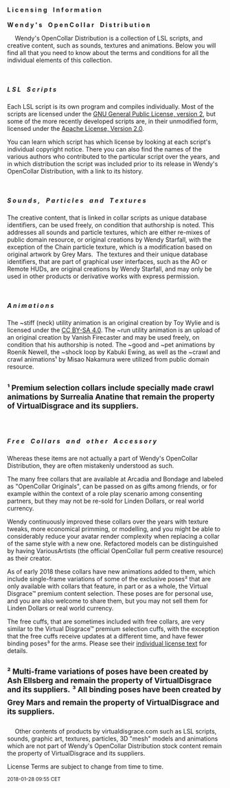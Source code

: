#### L i c e n s i n g I n f o r m a t i o n
**W e n d y ' s O p e n C o l l a r D i s t r i b u t i o n**

 
Wendy's OpenCollar Distribution is a collection of LSL scripts, and creative content, such as sounds, textures and animations. Below you will find all that you need to know about the terms and conditions for all the individual elements of this collection.

 
##### L S L S c r i p t s

Each LSL script is its own program and compiles individually. Most of the scripts are licensed under the [GNU General Public License, version 2](http://www.gnu.org/licenses/gpl-2.0), but some of the more recently developed scripts are, in their unmodified form, licensed under the [Apache License, Version 2.0](http://www.apache.org/licenses/LICENSE-2.0).

You can learn which script has which license by looking at each script's individual copyright notice. There you can also find the names of the various authors who contributed to the particular script over the years, and in which distribution the script was included prior to its release in Wendy's OpenCollar Distribution, with a link to its history.

 
##### S o u n d s , P a r t i c l e s a n d T e x t u r e s

The creative content, that is linked in collar scripts as unique database identifiers, can be used freely, on condition that authorship is noted. This addresses all sounds and particle textures, which are either re-mixes of public domain resource, or original creations by Wendy Starfall, with the exception of the Chain particle texture, which is a modification based on original artwork by Grey Mars.
​
The textures and their unique database identifiers, that are part of graphical user interfaces, such as the AO or Remote HUDs, are original creations by Wendy Starfall, and may only be used in other products or derivative works with express permission.

 
##### A n i m a t i o n s​

The ~stiff (neck) utility animation is an original creation by Toy Wylie and is licensed under the [CC BY-SA 4.0](https://creativecommons.org/licenses/by-sa/4.0/). The ~run utility animation is an upload of an original creation by Vanish Firecaster and may be used freely, on condition that his authorship is noted. The ~good and ~pet animations by Roenik Newell, the ~shock loop by Kabuki Ewing, as well as the ~crawl and crawl animations¹ by Misao Nakamura were utilized from public domain resource.

<sup>¹ Premium selection collars include specially made crawl animations by Surrealia Anatine that remain the property of VirtualDisgrace and its suppliers.</sup>
 
---
 
##### F r e e C o l l a r s a n d o t h e r A c c e s s o r y

​​Whereas these items are not actually a part of Wendy's OpenCollar Distribution, they are often mistakenly understood as such.

​The many free collars that are available at Arcadia and Bondage and labeled as "OpenCollar Originals", can be passed on as gifts among friends, or for example within the context of a role play scenario among consenting partners, but they may not be re-sold for Linden Dollars, or real world currency.

Wendy continuously improved these collars over the years with texture tweaks, more economical primming, or modelling, and you might be able to considerably reduce your avatar render complexity when replacing a collar of the same style with a new one. Refactored models can be distinguished by having VariousArtists (the official OpenCollar full perm creative resource) as their creator.

As of early 2018 these collars have new animations added to them, which include single-frame variations of some of the exclusive poses² that are only available with collars that feature, in part or as a whole, the Virtual Disgrace™ premium content selection. These poses are for personal use, and you are also welcome to share them, but you may not sell them for Linden Dollars or real world currency.

​The free cuffs, that are sometimes included with free collars, are very similar to the Virtual Disgrace™ premium selection cuffs, with the exception that the free cuffs receive updates at a different time, and have fewer binding poses³ for the arms. Please see their [individual license text](https://www.opencollar.at/license-terms-for-the-virtual-disgrace-premium-cuffs.html) for details.

<sup>² Multi-frame variations of poses have been created by Ash Ellsberg and remain the property of VirtualDisgrace and its suppliers.</sup>
<sup>³ All binding poses have been created by Grey Mars and remain the property of VirtualDisgrace and its suppliers.</sup>
 
---
 
Other contents of products by virtualdisgrace.com such as LSL scripts, sounds, graphic art, textures, particles, 3D "mesh" models and animations which are not part of Wendy's OpenCollar Distribution stock content remain the property of VirtualDisgrace and its suppliers.

License Terms are subject to change from time to time.

<sup>​2018-01-28 09:55 CET</sup>
